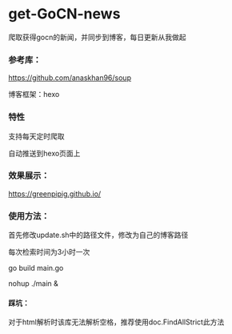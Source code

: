 # get-GoCN-news
爬取获得gocn的新闻，并同步到博客，每日更新从我做起

### 参考库：

https://github.com/anaskhan96/soup

博客框架：hexo

### 特性

支持每天定时爬取

自动推送到hexo页面上

### 效果展示：

https://greenpipig.github.io/

### 使用方法：

首先修改update.sh中的路径文件，修改为自己的博客路径

每次检索时间为3小时一次

go build main.go

nohup ./main &

#### 踩坑：

对于html解析时该库无法解析空格，推荐使用doc.FindAllStrict此方法
